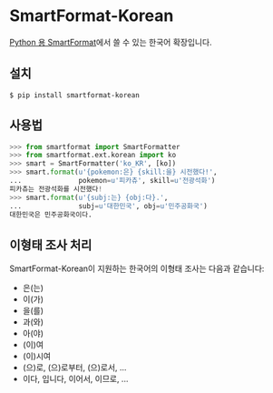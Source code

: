 # SmartFormat-Korean

[Python 용 SmartFormat][smartformat-python]에서 쓸 수 있는 한국어 확장입니다.

[smartformat-python]: https://github.com/what-studio/smartformat

## 설치

```console
$ pip install smartformat-korean
```

## 사용법

```python
>>> from smartformat import SmartFormatter
>>> from smartformat.ext.korean import ko
>>> smart = SmartFormatter('ko_KR', [ko])
>>> smart.format(u'{pokemon:은} {skill:을} 시전했다!',
...              pokemon=u'피카츄', skill=u'전광석화')
피카츄는 전광석화를 시전했다!
>>> smart.format(u'{subj:는} {obj:다}.',
...              subj=u'대한민국', obj=u'민주공화국')
대한민국은 민주공화국이다.
```

## 이형태 조사 처리

SmartFormat-Korean이 지원하는 한국어의 이형태 조사는 다음과 같습니다:

- 은(는)
- 이(가)
- 을(를)
- 과(와)
- 아(야)
- (이)여
- (이)시여
- (으)로, (으)로부터, (으)로서, ...
- 이다, 입니다, 이어서, 이므로, ...
